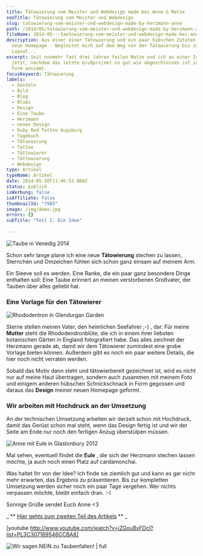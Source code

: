```yaml
---
title: Tätowierung vom Meister und Webdesign made bei Anne & Matze
seoTitle: Tätowierung vom Meister und Webdesign
slug: tatowierung-vom-meister-und-webdesign-made-by-herzmann-anne
path: /2014/05/tatowierung-vom-meister-und-webdesign-made-by-herzmann-anne/
fileName: 2014-05---taetowierung-vom-meister-und-webdesign-made-bei-anne-und-matze.md
description: Aus einer einer Tätowierung und ein paar hübschen Zutaten wird eine
  neue Homepage - Begleitet mich auf dem Weg von der Tätowierung bis zum
  Layout...
excerpt: Seit nunmehr fast drei Jahren feilen Matze und ich an einer Idee, die
  jetzt, nachdem das letzte Großprojekt so gut wie abgeschlossen ist immer mehr
  Form annimmt.
focusKeyword: Tätowierung
labels:
  - basteln
  - Bild
  - Blog
  - Blumi
  - Design
  - Eine Taube
  - Herzmann
  - neues Design
  - Ruby Red Tattoo Augsburg
  - Tagebuch
  - Tätowierung
  - Tattoo
  - Tättowierer
  - Tättowierung
  - Webdesign
type: Artikel
typeName: Artikel
date: 2014-05-20T11:46:53.000Z
status: publish
isWerbung: false
isAffiliate: false
thumbnailId: "7985"
image: /img/demo.jpg
errors: {}
subTitle: "Teil I: Die Idee"
  
---
```


![Taube in Venedig 2014](http://cardamonchai.com/wp-content/uploads/2014/05/12601100464_3e25bd7ee9_z-300x200.jpg "[ ](/wp-content/uploads/2014/05/12601100464_3e25bd7ee9_z.jpg)  Taube in Venedig 2014")

Schon sehr lange plane ich eine neue **Tätowierung** stechen zu lassen,
Sternchen und Omzeichen fühlen sich schon ganz einsam auf meinem Arm.

Ein Sleeve soll es werden. Eine Ranke, die ein paar ganz besondere Dinge
enthalten soll: Eine Taube erinnert an meinen verstorbenen Großvater, der Tauben
über alles geliebt hat.

### Eine Vorlage für den Tätowierer

![Rhododentron in Glendurgan Garden](http://cardamonchai.com/wp-content/uploads/2014/05/11502534573_52a12269b1_z-300x225.jpg "[ ](/wp-content/uploads/2014/05/11502534573_52a12269b1_z.jpg)  Rhododentron in Glendurgan Garden")

Sterne stellen meinen Vater, den heimlichen Seefahrer ;-) , dar. Für meine
**Mutter** steht die Rhododendronblüte, die ich in einem ihrer liebsten
botanischen Gärten in England fotografiert habe. Das alles zeichnet der Herzmann
gerade ab, damit wir dem Tätowierer zumindest eine grobe Vorlage bieten können.
Außerdem gibt es noch ein paar weitere Details, die hier noch nicht verraten
werden.

Sobald das Motiv dann steht und tätowierbereit gezeichnet ist, wird es nicht nur
auf meine Haut übertragen, sondern auch zusammen mit meinem Foto und einigem
anderen hübschen Schnickschnack in Form gegossen und daraus das **Design**
meiner neuen Homepage geformt.

### Wir arbeiten mit Hochdruck an der Umsetzung

An der technischen Umsetzung arbeiten wir derzeit schon mit Hochdruck, damit das
Gerüst schon mal steht, wenn das Design fertig ist und wir der Seite am Ende nur
noch den fertigen Anzug überstülpen müssen.

![Anne mit Eule in Glastonbury 2012](http://cardamonchai.com/wp-content/uploads/2014/05/11355170514_4a7012511b_z-300x210.jpg "[ ](/wp-content/uploads/2014/05/11355170514_4a7012511b_z.jpg)  Anne mit Eule in Glastonbury 2012")

Mal sehen, eventuell findet die **Eule** , die sich der Herzmann stechen lassen
möchte, ja auch noch einen Platz auf cardamonchai.

Was haltet Ihr von der Idee? Ich finde sie ziemlich gut und kann es gar nicht
mehr erwarten, das Ergebnis zu präsentieren. Bis zur kompletten Umsetzung werden
sicher noch ein paar Tage vergehen. Wer nichts verpassen möchte, bleibt einfach
dran. :-)

Sonnige Grüße sendet Euch Anne &lt;3

_ **
[Hier gehts zum zweiten Teil des Artikels](/2014/08/21/wie-picasso-nur-mit-strom/)
** _

[youtube http://www.youtube.com/watch?v=iZQouBxFDcI?list=PL3C307169546CCBA8]

![Wir sagen NEIN zu Taubenfallen! | full](http://cardamonchai.files.wordpress.com/2014/05/logo_quer_700_359.jpg)

[](http://www.wir-sagen-nein-zu-taubenfallen.de)

  
